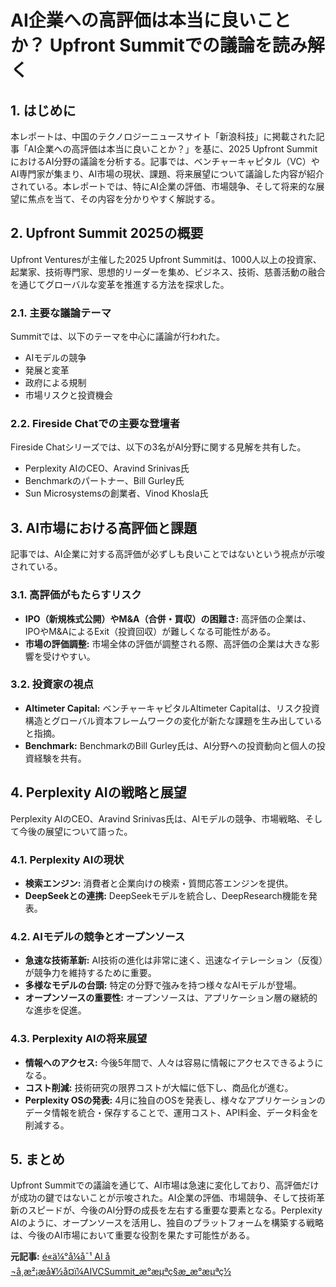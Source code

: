# AI企業への高評価は本当に良いことか？ Upfront Summitでの議論を読み解く

## 1. はじめに

本レポートは、中国のテクノロジーニュースサイト「新浪科技」に掲載された記事「AI企業への高評価は本当に良いことか？」を基に、2025 Upfront SummitにおけるAI分野の議論を分析する。記事では、ベンチャーキャピタル（VC）やAI専門家が集まり、AI市場の現状、課題、将来展望について議論した内容が紹介されている。本レポートでは、特にAI企業の評価、市場競争、そして将来的な展望に焦点を当て、その内容を分かりやすく解説する。

## 2. Upfront Summit 2025の概要

Upfront Venturesが主催した2025 Upfront Summitは、1000人以上の投資家、起業家、技術専門家、思想的リーダーを集め、ビジネス、技術、慈善活動の融合を通じてグローバルな変革を推進する方法を探求した。

### 2.1. 主要な議論テーマ

Summitでは、以下のテーマを中心に議論が行われた。

* AIモデルの競争
* 発展と変革
* 政府による規制
* 市場リスクと投資機会

### 2.2. Fireside Chatでの主要な登壇者

Fireside Chatシリーズでは、以下の3名がAI分野に関する見解を共有した。

* Perplexity AIのCEO、Aravind Srinivas氏
* Benchmarkのパートナー、Bill Gurley氏
* Sun Microsystemsの創業者、Vinod Khosla氏

## 3. AI市場における高評価と課題

記事では、AI企業に対する高評価が必ずしも良いことではないという視点が示唆されている。

### 3.1. 高評価がもたらすリスク

* **IPO（新規株式公開）やM&A（合併・買収）の困難さ:** 高評価の企業は、IPOやM&AによるExit（投資回収）が難しくなる可能性がある。
* **市場の評価調整:** 市場全体の評価が調整される際、高評価の企業は大きな影響を受けやすい。

### 3.2. 投資家の視点

* **Altimeter Capital:** ベンチャーキャピタルAltimeter Capitalは、リスク投資構造とグローバル資本フレームワークの変化が新たな課題を生み出していると指摘。
* **Benchmark:** BenchmarkのBill Gurley氏は、AI分野への投資動向と個人の投資経験を共有。

## 4. Perplexity AIの戦略と展望

Perplexity AIのCEO、Aravind Srinivas氏は、AIモデルの競争、市場戦略、そして今後の展望について語った。

### 4.1. Perplexity AIの現状

* **検索エンジン:** 消費者と企業向けの検索・質問応答エンジンを提供。
* **DeepSeekとの連携:** DeepSeekモデルを統合し、DeepResearch機能を発表。

### 4.2. AIモデルの競争とオープンソース

* **急速な技術革新:** AI技術の進化は非常に速く、迅速なイテレーション（反復）が競争力を維持するために重要。
* **多様なモデルの台頭:** 特定の分野で強みを持つ様々なAIモデルが登場。
* **オープンソースの重要性:** オープンソースは、アプリケーション層の継続的な進歩を促進。

### 4.3. Perplexity AIの将来展望

* **情報へのアクセス:** 今後5年間で、人々は容易に情報にアクセスできるようになる。
* **コスト削減:** 技術研究の限界コストが大幅に低下し、商品化が進む。
* **Perplexity OSの発表:** 4月に独自のOSを発表し、様々なアプリケーションのデータ情報を統合・保存することで、運用コスト、API料金、データ料金を削減する。

## 5. まとめ

Upfront Summitでの議論を通じて、AI市場は急速に変化しており、高評価だけが成功の鍵ではないことが示唆された。AI企業の評価、市場競争、そして技術革新のスピードが、今後のAI分野の成長を左右する重要な要素となる。Perplexity AIのように、オープンソースを活用し、独自のプラットフォームを構築する戦略は、今後のAI市場において重要な役割を果たす可能性がある。



**元記事:** [é«ä¼°å¼å¯¹ AI å¬å¸æ²¡æå¥½å¤ï¼AIVCSummit_æ°æµªç§æ_æ°æµªç½](https://finance.sina.com.cn/tech/roll/2025-04-05/doc-inesapiu9797513.shtml)